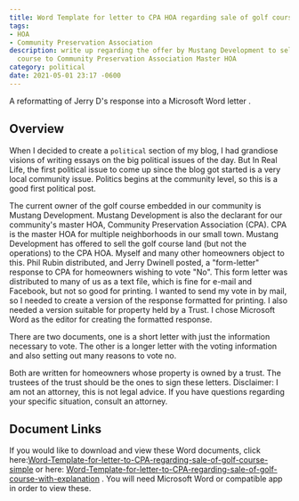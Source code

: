 ```yaml
---
title: Word Template for letter to CPA HOA regarding sale of golf course
tags:
- HOA
- Community Preservation Association
description: write up regarding the offer by Mustang Development to sell the golf
  course to Community Preservation Association Master HOA
category: political
date: 2021-05-01 23:17 -0600
---
```

A reformatting of Jerry D's response into a Microsoft Word letter .

## Overview

When I decided to create a `political` section of my blog, I had grandiose visions of writing essays on the big political issues of the day. But In Real Life, the first political issue to come up since the blog got started is a very local community issue. Politics begins at the community level, so this is a good first political post.

The current owner of the golf course embedded in our community is Mustang Development. Mustang Development is also the declarant for our community's master HOA, Community Preservation Association (CPA). CPA is the master HOA for multiple neighborhoods in our small town. Mustang Development has offered to sell the golf course land (but not the operations) to the CPA HOA. Myself and many other homeowners object to this. Phil Rubin distributed, and Jerry Dwinell posted, a "form-letter" response to CPA for homeowners wishing to vote "No". This form letter was distributed to many of us as a text file, which is fine for e-mail and Facebook, but not so good for printing. I wanted to send my vote in by mail, so I needed to create a version of the response formatted for printing. I also needed a version suitable for property held by a Trust. I chose Microsoft Word as the editor for creating the formatted response.

There are two documents, one is a short letter with just the information necessary to vote.
The other is a longer letter with the voting information and also setting out many reasons to vote no.

Both are written for homeowners whose property is owned by a trust. The trustees of the trust should be the ones to sign these letters. Disclaimer: I am not an attorney, this is not legal advice. If you have questions regarding your specific situation, consult an attorney.

## Document Links

If you would like to download and view these Word documents, click here:[Word-Template-for-letter-to-CPA-regarding-sale-of-golf-course-simple](https://www.dropbox.com/scl/fi/t9zjvkxr1l8ul9l0mc7io/Word-Template-for-letter-to-CPA-regarding-sale-of-golf-course-simple.docx?dl=0)  or here: [Word-Template-for-letter-to-CPA-regarding-sale-of-golf-course-with-explanation](https://www.dropbox.com/s/31rcodlsrpe9oek/Word-Template-for-letter-to-CPA-regarding-sale-of-golf-course-with-explanation.docx?dl=0) . You will need Microsoft Word or compatible app in order to view these.
